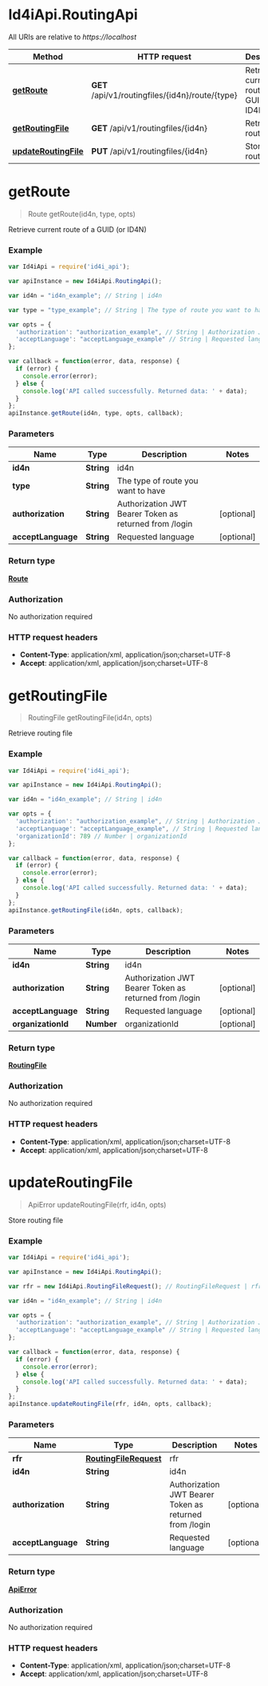 # Id4iApi.RoutingApi

All URIs are relative to *https://localhost*

Method | HTTP request | Description
------------- | ------------- | -------------
[**getRoute**](RoutingApi.md#getRoute) | **GET** /api/v1/routingfiles/{id4n}/route/{type} | Retrieve current route of a GUID (or ID4N)
[**getRoutingFile**](RoutingApi.md#getRoutingFile) | **GET** /api/v1/routingfiles/{id4n} | Retrieve routing file
[**updateRoutingFile**](RoutingApi.md#updateRoutingFile) | **PUT** /api/v1/routingfiles/{id4n} | Store routing file


<a name="getRoute"></a>
# **getRoute**
> Route getRoute(id4n, type, opts)

Retrieve current route of a GUID (or ID4N)

### Example
```javascript
var Id4iApi = require('id4i_api');

var apiInstance = new Id4iApi.RoutingApi();

var id4n = "id4n_example"; // String | id4n

var type = "type_example"; // String | The type of route you want to have

var opts = { 
  'authorization': "authorization_example", // String | Authorization JWT Bearer Token as returned from /login
  'acceptLanguage': "acceptLanguage_example" // String | Requested language
};

var callback = function(error, data, response) {
  if (error) {
    console.error(error);
  } else {
    console.log('API called successfully. Returned data: ' + data);
  }
};
apiInstance.getRoute(id4n, type, opts, callback);
```

### Parameters

Name | Type | Description  | Notes
------------- | ------------- | ------------- | -------------
 **id4n** | **String**| id4n | 
 **type** | **String**| The type of route you want to have | 
 **authorization** | **String**| Authorization JWT Bearer Token as returned from /login | [optional] 
 **acceptLanguage** | **String**| Requested language | [optional] 

### Return type

[**Route**](Route.md)

### Authorization

No authorization required

### HTTP request headers

 - **Content-Type**: application/xml, application/json;charset=UTF-8
 - **Accept**: application/xml, application/json;charset=UTF-8

<a name="getRoutingFile"></a>
# **getRoutingFile**
> RoutingFile getRoutingFile(id4n, opts)

Retrieve routing file

### Example
```javascript
var Id4iApi = require('id4i_api');

var apiInstance = new Id4iApi.RoutingApi();

var id4n = "id4n_example"; // String | id4n

var opts = { 
  'authorization': "authorization_example", // String | Authorization JWT Bearer Token as returned from /login
  'acceptLanguage': "acceptLanguage_example", // String | Requested language
  'organizationId': 789 // Number | organizationId
};

var callback = function(error, data, response) {
  if (error) {
    console.error(error);
  } else {
    console.log('API called successfully. Returned data: ' + data);
  }
};
apiInstance.getRoutingFile(id4n, opts, callback);
```

### Parameters

Name | Type | Description  | Notes
------------- | ------------- | ------------- | -------------
 **id4n** | **String**| id4n | 
 **authorization** | **String**| Authorization JWT Bearer Token as returned from /login | [optional] 
 **acceptLanguage** | **String**| Requested language | [optional] 
 **organizationId** | **Number**| organizationId | [optional] 

### Return type

[**RoutingFile**](RoutingFile.md)

### Authorization

No authorization required

### HTTP request headers

 - **Content-Type**: application/xml, application/json;charset=UTF-8
 - **Accept**: application/xml, application/json;charset=UTF-8

<a name="updateRoutingFile"></a>
# **updateRoutingFile**
> ApiError updateRoutingFile(rfr, id4n, opts)

Store routing file

### Example
```javascript
var Id4iApi = require('id4i_api');

var apiInstance = new Id4iApi.RoutingApi();

var rfr = new Id4iApi.RoutingFileRequest(); // RoutingFileRequest | rfr

var id4n = "id4n_example"; // String | id4n

var opts = { 
  'authorization': "authorization_example", // String | Authorization JWT Bearer Token as returned from /login
  'acceptLanguage': "acceptLanguage_example" // String | Requested language
};

var callback = function(error, data, response) {
  if (error) {
    console.error(error);
  } else {
    console.log('API called successfully. Returned data: ' + data);
  }
};
apiInstance.updateRoutingFile(rfr, id4n, opts, callback);
```

### Parameters

Name | Type | Description  | Notes
------------- | ------------- | ------------- | -------------
 **rfr** | [**RoutingFileRequest**](RoutingFileRequest.md)| rfr | 
 **id4n** | **String**| id4n | 
 **authorization** | **String**| Authorization JWT Bearer Token as returned from /login | [optional] 
 **acceptLanguage** | **String**| Requested language | [optional] 

### Return type

[**ApiError**](ApiError.md)

### Authorization

No authorization required

### HTTP request headers

 - **Content-Type**: application/xml, application/json;charset=UTF-8
 - **Accept**: application/xml, application/json;charset=UTF-8

